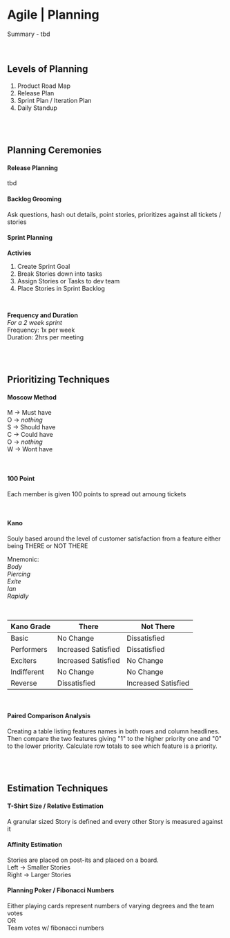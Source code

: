 # Agile | Planning

Summary - tbd

<br>

## Levels of Planning

1. Product Road Map
2. Release Plan
3. Sprint Plan / Iteration Plan
4. Daily Standup

<br><br>

## Planning Ceremonies

#### Release Planning

tbd
<br>

#### Backlog Grooming

Ask questions, hash out details, point stories, prioritizes against all tickets / stories

#### Sprint Planning

**Activies**

1. Create Sprint Goal
1. Break Stories down into tasks
1. Assign Stories or Tasks to dev team
1. Place Stories in Sprint Backlog

<br>

**Frequency and Duration**  
_For a 2 week sprint_  
Frequency: 1x per week  
Duration: 2hrs per meeting

<br><br>

## Prioritizing Techniques

#### Moscow Method

M -> Must have  
O -> _nothing_  
S -> Should have  
C -> Could have  
O -> _nothing_  
W -> Wont have

<br>

#### 100 Point

Each member is given 100 points to spread out amoung tickets

<br>

#### Kano

Souly based around the level of customer satisfaction from a feature either being THERE or NOT THERE

Mnemonic:  
_Body  
Piercing  
Exite  
Ian  
Rapidly_

<br>

| Kano Grade  | There               | Not There           |
| ----------- | ------------------- | ------------------- |
| Basic       | No Change           | Dissatisfied        |
| Performers  | Increased Satisfied | Dissatisfied        |
| Exciters    | Increased Satisfied | No Change           |
| Indifferent | No Change           | No Change           |
| Reverse     | Dissatisfied        | Increased Satisfied |

<br>

#### Paired Comparison Analysis

Creating a table listing features names in both rows and column headlines. Then compare the two features giving "1" to the higher priority one and "0" to the lower priority. Calculate row totals to see which feature is a priority.

<br><br>

## Estimation Techniques

#### T-Shirt Size / Relative Estimation

A granular sized Story is defined and every other Story is measured against it

#### Affinity Estimation

Stories are placed on post-its and placed on a board.  
Left -> Smaller Stories  
Right -> Larger Stories

#### Planning Poker / Fibonacci Numbers

Either playing cards represent numbers of varying degrees and the team votes  
OR  
Team votes w/ fibonacci numbers
